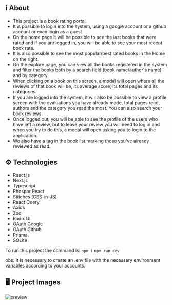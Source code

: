 ## ℹ️ About

- This project is a book rating portal.
- It is possible to login into the system, using a google account or a github account or even login as a guest.
- On the home page it will be possible to see the last books that were rated and if you are logged in, you will be able to see your most recent book rate. 
- It is also possible to see the most popular/best rated books in the Home on the right.
- On the explore page, you can view all the books registered in the system and filter the books both by a search field (book name/author's name) and by category.
- When clicking on a book on this screen, a modal will open where all the reviews of that book will be, its average score, its total pages and its categories.
- If you are logged into the system, it will also be possible to view a profile screen with the evaluations you have already made, total pages read, authors and the category you read the most. You can also search your book reviews.
- Once logged out, you will be able to see the profile of the users who have left a review, but to leave your review you will need to log in and when you try to do this, a modal will open asking you to login to the application.
- We also have a tag in the book list marking those you've already reviewed as read.

## ⚙️ Technologies
- React.js
- Next.js
- Typescript
- Phospor React
- Stitches (CSS-in-JS)
- React Query
- Axios
- Zod
- Radix UI
- OAuth Google
- OAuth Github
- Prisma
- SQLite

To run this project the command is:
```npm i```
```npm run dev```

obs: It is necessary to create an .env file with the necessary environment variables according to your accounts.


## 🖥 Project Images

![preview](./IgniteBookWise.gif)

